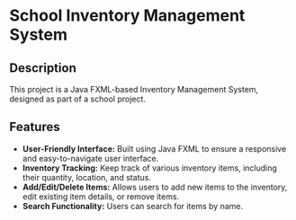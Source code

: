 # School Inventory Management System

## Description

This project is a Java FXML-based Inventory Management System, designed as part of a school project.

## Features

- **User-Friendly Interface:** Built using Java FXML to ensure a responsive and easy-to-navigate user interface.
- **Inventory Tracking:** Keep track of various inventory items, including their quantity, location, and status.
- **Add/Edit/Delete Items:** Allows users to add new items to the inventory, edit existing item details, or remove items.
- **Search Functionality:** Users can search for items by name.
